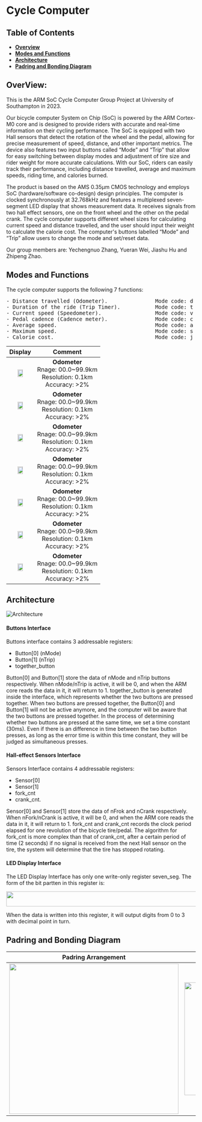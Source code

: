 # Cycle Computer
## Table of Contents

- **[Overview](#overview)**<br>
- **[Modes and Functions](#modes-and-functions)**<br>
- **[Architecture](#architecture)**<br>
- **[Padring and Bonding Diagram](#padring-and-bonding-diagram)**<br>


## OverView:
This is the ARM SoC Cycle Computer Group Project at University of Southampton in 2023.

Our bicycle computer System on Chip (SoC) is powered by the ARM Cortex-M0 core and is designed to provide riders with accurate 
and real-time information on their cycling performance. The SoC is equipped with two Hall sensors that detect the rotation of the wheel and the pedal, allowing for precise measurement of speed, distance, and other important metrics. The device also features two input buttons called “Mode” and “Trip” that allow for easy switching between display modes and adjustment of tire size and rider weight for more accurate calculations. With our SoC, riders can easily track their performance, including distance travelled, average and maximum speeds, riding time, and calories burned.

The product is based on the AMS 0.35μm CMOS technology and employs SoC (hardware/software co-design) design principles. The computer is clocked synchronously at 32.768kHz and features a multiplexed seven-segment LED display that shows measurement data. It receives signals from two hall effect sensors, one on the front wheel and the other on the pedal crank. The cycle computer supports different wheel sizes for calculating current speed and distance travelled, and the user should input their weight to calculate the calorie cost. The computer's buttons labelled “Mode” and “Trip” allow users to change the mode and set/reset data.

Our group members are: Yechengnuo Zhang, Yueran Wei, Jiashu Hu and Zhipeng Zhao.

## Modes and Functions

The cycle computer supports the following 7 functions:
<pre>
- Distance travelled (Odometer).               Mode code: d 
- Duration of the ride (Trip Timer).           Mode code: t
- Current speed (Speedometer).                 Mode code: v 
- Pedal cadence (Cadence meter).               Mode code: c 
- Average speed.                               Mode code: a 
- Maximum speed.                               Mode code: s 
- Calorie cost.                                Mode code: j
</pre>

Display                                                                              |  Comment
:--------------:                                                                     |    :----------:
<img src="https://github.com/zycn22/cycle_computer/blob/main/pic/modes/Slide1.png" width="50%" height="50%">  |  **Odometer**<br />Rnage: 00.0~99.9km<br />Resolution: 0.1km<br />Accuracy: >2%
<img src="https://github.com/zycn22/cycle_computer/blob/main/pic/modes/Slide2.png" width="50%" height="50%">  |  **Odometer**<br />Rnage: 00.0~99.9km<br />Resolution: 0.1km<br />Accuracy: >2%
<img src="https://github.com/zycn22/cycle_computer/blob/main/pic/modes/Slide3.png" width="50%" height="50%">  |  **Odometer**<br />Rnage: 00.0~99.9km<br />Resolution: 0.1km<br />Accuracy: >2%
<img src="https://github.com/zycn22/cycle_computer/blob/main/pic/modes/Slide4.png" width="50%" height="50%">  |  **Odometer**<br />Rnage: 00.0~99.9km<br />Resolution: 0.1km<br />Accuracy: >2%
<img src="https://github.com/zycn22/cycle_computer/blob/main/pic/modes/Slide5.png" width="50%" height="50%">  |  **Odometer**<br />Rnage: 00.0~99.9km<br />Resolution: 0.1km<br />Accuracy: >2%
<img src="https://github.com/zycn22/cycle_computer/blob/main/pic/modes/Slide6.png" width="50%" height="50%">  |  **Odometer**<br />Rnage: 00.0~99.9km<br />Resolution: 0.1km<br />Accuracy: >2%
<img src="https://github.com/zycn22/cycle_computer/blob/main/pic/modes/Slide7.png" width="50%" height="50%">  |  **Odometer**<br />Rnage: 00.0~99.9km<br />Resolution: 0.1km<br />Accuracy: >2%

## Architecture
![Architecture](https://github.com/zycn22/cycle_computer/blob/main/pic/architecture.png)
#### Buttons Interface

Buttons interface contains 3 addressable registers: 
- Button[0] (nMode)
- Button[1] (nTrip) 
- together_button

Button[0] and Button[1] store the data of nMode and nTrip buttons respectively. When nMode/nTrip is active, it will be 0, and when the ARM core reads the data in it, it will return to 1. together_button is generated inside the interface, which represents whether the two buttons are pressed together. When two buttons are pressed together, the Button[0] and Button[1] will not be active anymore, and the computer will be aware that the two buttons are pressed together.
In the process of determining whether two buttons are pressed at the same time, we set a time constant (30ms). Even if there is an difference in time between the two button presses, as long as the error time is within this time constant, they will be judged as simultaneous presses.

####  Hall-effect Sensors Interface

Sensors Interface contains 4 addressable registers:

- Sensor[0]
- Sensor[1]
- fork_cnt
- crank_cnt.

Sensor[0] and Sensor[1] store the data of nFrok and nCrank respectively. When nFork/nCrank is active, it will be 0, and when the ARM core reads the data in it, it will return to 1.
fork_cnt and crank_cnt records the clock period elapsed for one revolution of the bicycle tire/pedal. The algorithm for fork_cnt is more complex than that of crank_cnt, after a certain period of time (2 seconds) if no signal is received from the next Hall sensor on the tire, the system will determine that the tire has stopped rotating.

#### LED Display Interface
The LED Display Interface has only one write-only register seven_seg. The form of the bit partten in this register is:

<img src="https://github.com/zycn22/cycle_computer/blob/main/pic/bit_pattern.png" width="600" height="40">

When the data is written into this register, it will output digits from 0 to 3 with decimal point in turn.

## Padring and Bonding Diagram

Padring Arrangement             |  Bonding Diagram
:------------------------------:|:------------------------------:
<img src="https://github.com/zycn22/cycle_computer/blob/main/pic/padring.png" width="450" height="400">  |  <img src="https://github.com/zycn22/cycle_computer/blob/main/pic/bonding.png" width="300" height="300">
